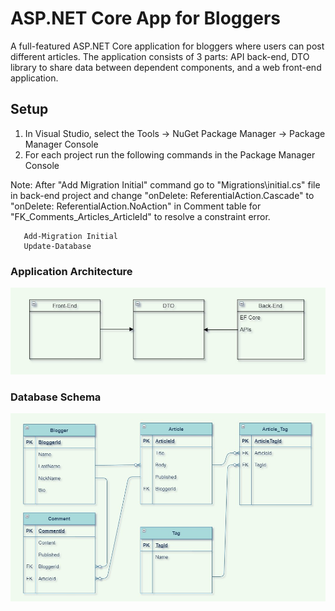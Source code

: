 # ASP.NET Core App for Bloggers
A full-featured ASP.NET Core application for bloggers where users can post different articles. The application consists of 3 parts: API back-end, DTO library to share data between dependent components, and a web front-end application.

## Setup
1. In Visual Studio, select the Tools -> NuGet Package Manager -> Package Manager Console
2. For each project run the following commands in the Package Manager Console

Note: After "Add Migration Initial" command go to "Migrations\initial.cs" file in back-end project and change "onDelete: ReferentialAction.Cascade" to "onDelete: ReferentialAction.NoAction" in Comment table for "FK_Comments_Articles_ArticleId" to resolve a constraint error. 

```console
   Add-Migration Initial
   Update-Database
   ```

### Application Architecture
![Architecture Diagram](/docs/awesomeblog-architecture-diagram.jpg)

### Database Schema
![Database Schema Diagram](/docs/awesomeblog-db-diagram.jpg)

